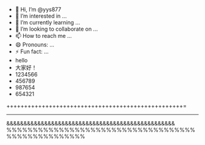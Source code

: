 - 👋 Hi, I’m @yys877
- 👀 I’m interested in ...
- 🌱 I’m currently learning ...
- 💞️ I’m looking to collaborate on ...
- 📫 How to reach me ...
- 😄 Pronouns: ...
- ⚡ Fun fact: ...
- hello
- 大家好！
- 1234566
- 456789
- 987654
- 654321




++++++++++++++++++++++++++++++++++++++++++++++++++=
************************************************

&&&&&&&&&&&&&&&&&&&&&&&&&&&&&&&&&&&&&&&&&&&&&&&&&
%%%%%%%%%%%%%%%%%%%%%%%%%%%%%%%%%%%%%%%%%%%%%%%%%%%

<!---
yys877/yys877 is a ✨ special ✨ repository because its `README.md` (this file) appears on your GitHub profile.
You can click the Preview link to take a look at your changes.
--->
